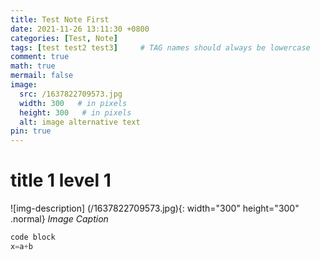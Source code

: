 ```yaml
---
title: Test Note First
date: 2021-11-26 13:11:30 +0800
categories: [Test, Note]
tags: [test test2 test3]     # TAG names should always be lowercase
comment: true
math: true
mermail: false
image:
  src: /1637822709573.jpg
  width: 300   # in pixels
  height: 300   # in pixels
  alt: image alternative text
pin: true
---
```


# title 1 level 1

![img-description] (/1637822709573.jpg){: width="300" height="300" .normal}
_Image Caption_

```python
code block
x=a+b
```
